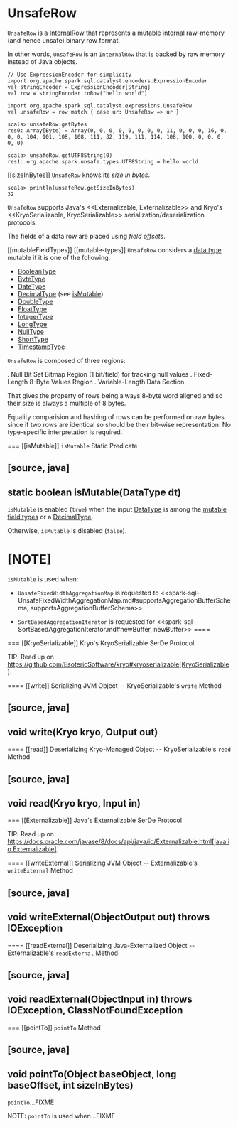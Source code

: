 # UnsafeRow

`UnsafeRow` is a [InternalRow](InternalRow.md) that represents a mutable internal raw-memory (and hence unsafe) binary row format.

In other words, `UnsafeRow` is an `InternalRow` that is backed by raw memory instead of Java objects.

```text
// Use ExpressionEncoder for simplicity
import org.apache.spark.sql.catalyst.encoders.ExpressionEncoder
val stringEncoder = ExpressionEncoder[String]
val row = stringEncoder.toRow("hello world")

import org.apache.spark.sql.catalyst.expressions.UnsafeRow
val unsafeRow = row match { case ur: UnsafeRow => ur }

scala> unsafeRow.getBytes
res0: Array[Byte] = Array(0, 0, 0, 0, 0, 0, 0, 0, 11, 0, 0, 0, 16, 0, 0, 0, 104, 101, 108, 108, 111, 32, 119, 111, 114, 108, 100, 0, 0, 0, 0, 0)

scala> unsafeRow.getUTF8String(0)
res1: org.apache.spark.unsafe.types.UTF8String = hello world
```

[[sizeInBytes]]
`UnsafeRow` knows its *size in bytes*.

```text
scala> println(unsafeRow.getSizeInBytes)
32
```

`UnsafeRow` supports Java's <<Externalizable, Externalizable>> and Kryo's <<KryoSerializable, KryoSerializable>> serialization/deserialization protocols.

The fields of a data row are placed using *field offsets*.

[[mutableFieldTypes]]
[[mutable-types]]
`UnsafeRow` considers a [data type](DataType.md) mutable if it is one of the following:

* [BooleanType](DataType.md#BooleanType)
* [ByteType](DataType.md#ByteType)
* [DateType](DataType.md#DateType)
* [DecimalType](DataType.md#DecimalType) (see [isMutable](#isMutable))
* [DoubleType](DataType.md#DoubleType)
* [FloatType](DataType.md#FloatType)
* [IntegerType](DataType.md#IntegerType)
* [LongType](DataType.md#LongType)
* [NullType](DataType.md#NullType)
* [ShortType](DataType.md#ShortType)
* [TimestampType](DataType.md#TimestampType)

`UnsafeRow` is composed of three regions:

. Null Bit Set Bitmap Region (1 bit/field) for tracking null values
. Fixed-Length 8-Byte Values Region
. Variable-Length Data Section

That gives the property of rows being always 8-byte word aligned and so their size is always a multiple of 8 bytes.

Equality comparision and hashing of rows can be performed on raw bytes since if two rows are identical so should be their bit-wise representation. No type-specific interpretation is required.

=== [[isMutable]] `isMutable` Static Predicate

[source, java]
----
static boolean isMutable(DataType dt)
----

`isMutable` is enabled (`true`) when the input [DataType](DataType.md) is among the [mutable field types](#mutableFieldTypes) or a [DecimalType](DataType.md#DecimalType).

Otherwise, `isMutable` is disabled (`false`).

[NOTE]
====
`isMutable` is used when:

* `UnsafeFixedWidthAggregationMap` is requested to <<spark-sql-UnsafeFixedWidthAggregationMap.md#supportsAggregationBufferSchema, supportsAggregationBufferSchema>>

* `SortBasedAggregationIterator` is requested for <<spark-sql-SortBasedAggregationIterator.md#newBuffer, newBuffer>>
====

=== [[KryoSerializable]] Kryo's KryoSerializable SerDe Protocol

TIP: Read up on https://github.com/EsotericSoftware/kryo#kryoserializable[KryoSerializable].

==== [[write]] Serializing JVM Object -- KryoSerializable's `write` Method

[source, java]
----
void write(Kryo kryo, Output out)
----

==== [[read]] Deserializing Kryo-Managed Object -- KryoSerializable's `read` Method

[source, java]
----
void read(Kryo kryo, Input in)
----

=== [[Externalizable]] Java's Externalizable SerDe Protocol

TIP: Read up on https://docs.oracle.com/javase/8/docs/api/java/io/Externalizable.html[java.io.Externalizable].

==== [[writeExternal]] Serializing JVM Object -- Externalizable's `writeExternal` Method

[source, java]
----
void writeExternal(ObjectOutput out)
throws IOException
----

==== [[readExternal]] Deserializing Java-Externalized Object -- Externalizable's `readExternal` Method

[source, java]
----
void readExternal(ObjectInput in)
throws IOException, ClassNotFoundException
----

=== [[pointTo]] `pointTo` Method

[source, java]
----
void pointTo(Object baseObject, long baseOffset, int sizeInBytes)
----

`pointTo`...FIXME

NOTE: `pointTo` is used when...FIXME
